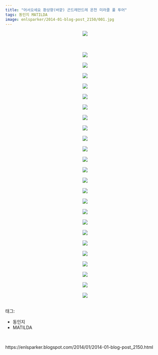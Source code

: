 ```yaml
---
title: "어서오세요 환상향(바깥) 곤드레만드레 온천 미라클 풀 투어"
tags: 동인지 MATILDA
image: enlsparker/2014-01-blog-post_2150/001.jpg
---
```

<div class="article">
<div class="post-body entry-content" id="post-body-6658406205157278746" itemprop="description articleBody">
<div class="separator" style="clear: both; text-align: center;">
<a href="//2.bp.blogspot.com/-pKaz91Yb97E/UuOgVJJkC4I/AAAAAAAAGq4/p_xTU3Y_O3M/s1600/1_htj921210.jpg" imageanchor="1" style="margin-left: 1em; margin-right: 1em;"><img border="0" src="{{ site.nasurl }}/enlsparker/2014-01-blog-post_2150/1_htj921210.jpg"/></a></div>
<br/>
<a name="more"></a><br/>
<br/>
<div class="separator" style="clear: both; text-align: center;">
<a href="//1.bp.blogspot.com/-nLtL_qbK0aU/UuOgh3zOZ2I/AAAAAAAAGr4/_Nqq5M6uhs4/s1600/2_htj921210.jpg" imageanchor="1" style="margin-left: 1em; margin-right: 1em;"><img border="0" src="{{ site.nasurl }}/enlsparker/2014-01-blog-post_2150/2_htj921210.jpg"/></a></div>
<br/>
<div class="separator" style="clear: both; text-align: center;">
<a href="//1.bp.blogspot.com/-8xbbXPvGHM8/UuOgjaG74PI/AAAAAAAAGsA/P2d3ITaO2xM/s1600/3_htj921210.jpg" imageanchor="1" style="margin-left: 1em; margin-right: 1em;"><img border="0" src="{{ site.nasurl }}/enlsparker/2014-01-blog-post_2150/3_htj921210.jpg"/></a></div>
<br/>
<div class="separator" style="clear: both; text-align: center;">
<a href="//4.bp.blogspot.com/-BDWj1k-uCRw/UuOgnp4YC8I/AAAAAAAAGsI/Z500OyT43k4/s1600/4_htj921210.jpg" imageanchor="1" style="margin-left: 1em; margin-right: 1em;"><img border="0" src="{{ site.nasurl }}/enlsparker/2014-01-blog-post_2150/4_htj921210.jpg"/></a></div>
<br/>
<div class="separator" style="clear: both; text-align: center;">
<a href="//1.bp.blogspot.com/-qaaYogV_P1E/UuOgnzuAZTI/AAAAAAAAGsM/nnKG6vGgX3g/s1600/5_htj921210.jpg" imageanchor="1" style="margin-left: 1em; margin-right: 1em;"><img border="0" src="{{ site.nasurl }}/enlsparker/2014-01-blog-post_2150/5_htj921210.jpg"/></a></div>
<br/>
<div class="separator" style="clear: both; text-align: center;">
<a href="//4.bp.blogspot.com/-utaMNooSfiQ/UuOgomoPx2I/AAAAAAAAGsY/EckHAPDhUpY/s1600/6_htj921210.jpg" imageanchor="1" style="margin-left: 1em; margin-right: 1em;"><img border="0" src="{{ site.nasurl }}/enlsparker/2014-01-blog-post_2150/6_htj921210.jpg"/></a></div>
<br/>
<div class="separator" style="clear: both; text-align: center;">
<a href="//1.bp.blogspot.com/-_2IChVufC0E/UuOgukWoklI/AAAAAAAAGsg/TKX5jjCUfe4/s1600/7_htj921210.jpg" imageanchor="1" style="margin-left: 1em; margin-right: 1em;"><img border="0" src="{{ site.nasurl }}/enlsparker/2014-01-blog-post_2150/7_htj921210.jpg"/></a></div>
<br/>
<div class="separator" style="clear: both; text-align: center;">
<a href="//2.bp.blogspot.com/-HNS1g3hgxik/UuOgvwIIwkI/AAAAAAAAGss/mjoiPPOOZIM/s1600/8_htj921210.jpg" imageanchor="1" style="margin-left: 1em; margin-right: 1em;"><img border="0" src="{{ site.nasurl }}/enlsparker/2014-01-blog-post_2150/8_htj921210.jpg"/></a></div>
<br/>
<div class="separator" style="clear: both; text-align: center;">
<a href="//1.bp.blogspot.com/-njikmRxSk_4/UuOgvMPmj0I/AAAAAAAAGsk/0u_IcVAxC84/s1600/9_htj921210.jpg" imageanchor="1" style="margin-left: 1em; margin-right: 1em;"><img border="0" src="{{ site.nasurl }}/enlsparker/2014-01-blog-post_2150/9_htj921210.jpg"/></a></div>
<br/>
<div class="separator" style="clear: both; text-align: center;">
<a href="//4.bp.blogspot.com/-9lMxx73qjbM/UuOgDXNe8AI/AAAAAAAAGp4/6FkHw0j8vOA/s1600/10_htj921210.jpg" imageanchor="1" style="margin-left: 1em; margin-right: 1em;"><img border="0" src="{{ site.nasurl }}/enlsparker/2014-01-blog-post_2150/10_htj921210.jpg"/></a></div>
<br/>
<div class="separator" style="clear: both; text-align: center;">
<a href="//1.bp.blogspot.com/-JcC0Nxg3p5Q/UuOgC3P2_LI/AAAAAAAAGpw/9T23LgO515Q/s1600/11_htj921210.jpg" imageanchor="1" style="margin-left: 1em; margin-right: 1em;"><img border="0" src="{{ site.nasurl }}/enlsparker/2014-01-blog-post_2150/11_htj921210.jpg"/></a></div>
<br/>
<div class="separator" style="clear: both; text-align: center;">
<a href="//4.bp.blogspot.com/-FLDK4UOrmhM/UuOgDW20fMI/AAAAAAAAGp0/Gk4QFfXA8FY/s1600/12_htj921210.jpg" imageanchor="1" style="margin-left: 1em; margin-right: 1em;"><img border="0" src="{{ site.nasurl }}/enlsparker/2014-01-blog-post_2150/12_htj921210.jpg"/></a></div>
<br/>
<div class="separator" style="clear: both; text-align: center;">
<a href="//4.bp.blogspot.com/-uL-2spqb-3Q/UuOgJnrcqzI/AAAAAAAAGqM/YOQcEg-T5XM/s1600/13_htj921210.jpg" imageanchor="1" style="margin-left: 1em; margin-right: 1em;"><img border="0" src="{{ site.nasurl }}/enlsparker/2014-01-blog-post_2150/13_htj921210.jpg"/></a></div>
<br/>
<div class="separator" style="clear: both; text-align: center;">
<a href="//2.bp.blogspot.com/-fkK0fWR1NVE/UuOgJQUTlfI/AAAAAAAAGqI/Rr8c1XucKTg/s1600/14_htj921210.jpg" imageanchor="1" style="margin-left: 1em; margin-right: 1em;"><img border="0" src="{{ site.nasurl }}/enlsparker/2014-01-blog-post_2150/14_htj921210.jpg"/></a></div>
<br/>
<div class="separator" style="clear: both; text-align: center;">
<a href="//1.bp.blogspot.com/-tzNm00Rduic/UuOgKYWSMxI/AAAAAAAAGqU/I8_guVg8ubE/s1600/15_htj921210.jpg" imageanchor="1" style="margin-left: 1em; margin-right: 1em;"><img border="0" src="{{ site.nasurl }}/enlsparker/2014-01-blog-post_2150/15_htj921210.jpg"/></a></div>
<br/>
<div class="separator" style="clear: both; text-align: center;">
<a href="//3.bp.blogspot.com/-EdIYHuq9UMU/UuOgQTbN8JI/AAAAAAAAGqk/2VYHj6MMK5w/s1600/16_htj921210.jpg" imageanchor="1" style="margin-left: 1em; margin-right: 1em;"><img border="0" src="{{ site.nasurl }}/enlsparker/2014-01-blog-post_2150/16_htj921210.jpg"/></a></div>
<br/>
<div class="separator" style="clear: both; text-align: center;">
<a href="//1.bp.blogspot.com/-yqRjUvnNYec/UuOgQ8wq1GI/AAAAAAAAGqo/LJNh3wolFmE/s1600/17_htj921210.jpg" imageanchor="1" style="margin-left: 1em; margin-right: 1em;"><img border="0" src="{{ site.nasurl }}/enlsparker/2014-01-blog-post_2150/17_htj921210.jpg"/></a></div>
<br/>
<div class="separator" style="clear: both; text-align: center;">
<a href="//2.bp.blogspot.com/-LNgkz2i3DFA/UuOgQXnLl4I/AAAAAAAAGqg/beeM7CZWZ4g/s1600/18_htj921210.jpg" imageanchor="1" style="margin-left: 1em; margin-right: 1em;"><img border="0" src="{{ site.nasurl }}/enlsparker/2014-01-blog-post_2150/18_htj921210.jpg"/></a></div>
<br/>
<div class="separator" style="clear: both; text-align: center;">
<a href="//3.bp.blogspot.com/-ZFzRPwZ5PHY/UuOgXRkr0QI/AAAAAAAAGrA/W5VGSXUwsiA/s1600/19_htj921210.jpg" imageanchor="1" style="margin-left: 1em; margin-right: 1em;"><img border="0" src="{{ site.nasurl }}/enlsparker/2014-01-blog-post_2150/19_htj921210.jpg"/></a></div>
<br/>
<div class="separator" style="clear: both; text-align: center;">
<a href="//2.bp.blogspot.com/-e-CLvzMD3_E/UuOgXhlpefI/AAAAAAAAGrE/XOmNIT708yQ/s1600/20_htj921210.jpg" imageanchor="1" style="margin-left: 1em; margin-right: 1em;"><img border="0" src="{{ site.nasurl }}/enlsparker/2014-01-blog-post_2150/20_htj921210.jpg"/></a></div>
<br/>
<div class="separator" style="clear: both; text-align: center;">
<a href="//1.bp.blogspot.com/-b2rjpYQLhxY/UuOgZMTLgNI/AAAAAAAAGrQ/TGdECeOt2d0/s1600/21_htj921210.jpg" imageanchor="1" style="margin-left: 1em; margin-right: 1em;"><img border="0" src="{{ site.nasurl }}/enlsparker/2014-01-blog-post_2150/21_htj921210.jpg"/></a></div>
<br/>
<div class="separator" style="clear: both; text-align: center;">
<a href="//2.bp.blogspot.com/-RL80WjyJWiE/UuOgcWT0PoI/AAAAAAAAGrc/2P89NKO7-m8/s1600/22_htj921210.jpg" imageanchor="1" style="margin-left: 1em; margin-right: 1em;"><img border="0" src="{{ site.nasurl }}/enlsparker/2014-01-blog-post_2150/22_htj921210.jpg"/></a></div>
<br/>
<div class="separator" style="clear: both; text-align: center;">
<a href="//1.bp.blogspot.com/-Shz92zL4_vY/UuOgcFkekSI/AAAAAAAAGrY/jNnWf404ECk/s1600/23_htj921210.jpg" imageanchor="1" style="margin-left: 1em; margin-right: 1em;"><img border="0" src="{{ site.nasurl }}/enlsparker/2014-01-blog-post_2150/23_htj921210.jpg"/></a></div>
<br/>
<div class="separator" style="clear: both; text-align: center;">
<a href="//3.bp.blogspot.com/-uCaggP9jd5U/UuOgefKeMSI/AAAAAAAAGro/CX2IR3vtvK0/s1600/24_htj921210.jpg" imageanchor="1" style="margin-left: 1em; margin-right: 1em;"><img border="0" src="{{ site.nasurl }}/enlsparker/2014-01-blog-post_2150/24_htj921210.jpg"/></a></div>
<br/>
<div class="separator" style="clear: both; text-align: center;">
<a href="//1.bp.blogspot.com/-CGkLNzF9pnU/UuOgg515XKI/AAAAAAAAGrw/J0I3LXmu_UE/s1600/25_htj921210.jpg" imageanchor="1" style="margin-left: 1em; margin-right: 1em;"><img border="0" src="{{ site.nasurl }}/enlsparker/2014-01-blog-post_2150/25_htj921210.jpg"/></a></div>
<br/>
<div style="clear: both;"></div>
</div></div><div class="tagTrail">
<p>태그: </p>
<ul>
<li>동인지</li>
<li>MATILDA</li>
</ul>
</div>
<br/>
<p id="refer">https://enlsparker.blogspot.com/2014/01/2014-01-blog-post_2150.html</p>
<br/>
